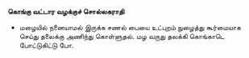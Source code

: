 **கொங்கு வட்டார வழக்குச் சொல்லகராதி**
- மழையில் நனையாமல் இருக்க சணல் பையை உட்புறம் நுழைத்து கூர்மையாக செய்து தலைக்கு அணிந்து கொள்ளுதல். மழ வருது தலக்கி கொங்காடெ போட்டுகிட்டு போ.

